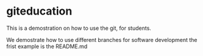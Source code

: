 # giteducation
This is a demostration on how to use the git, for students.

We demostrate how to use different branches for software development the frist example is the README.md
